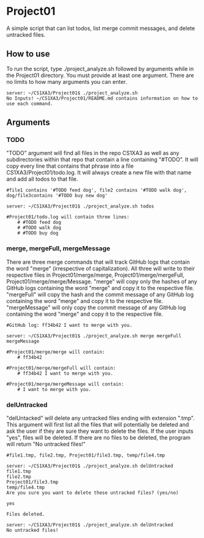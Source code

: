 # Project01

A simple script that can list todos, list merge commit messages, and delete untracked files.

## How to use

To run the script, type ./project_analyze.sh followed by arguments while in the Project01 directory. You must provide at least one argument. There are no limits to how many arguments you can enter.

```
server: ~/CS1XA3/Project01$ ./project_analyze.sh
No Inputs! ~/CS1XA3/Project01/README.md contains information on how to use each command.
```

## Arguments

### TODO 

"TODO" argument will find all files in the repo CS1XA3 as well as any subdirectories within that repo that contain a line containing "#TODO". It will copy every line that contains that phrase into a file CS1XA3/Project01/todo.log. It will always create a new file with that name and add all todos to that file.
 
```
#file1 contains '#TODO feed dog', file2 contains '#TODO walk dog', dog/file3contains '#TODO buy new dog'

server: ~/CS1XA3/Project01$ ./project_analyze.sh todos

#Project01/todo.log will contain three lines:
	# #TODO feed dog
	# #TODO walk dog
	# #TODO buy dog
```

### merge, mergeFull, mergeMessage

There are three merge commands that will track GitHub logs that contain the word "merge" (irrespective of capitalization). All three will write to their respective files in Project01/merge/merge, Project01/merge/mergeFull, Project01/merge/merge/Message. "merge" will copy only the hashes of any GitHub logs containing the word "merge" and copy it to the respective file. "mergeFull" will copy the hash and the commit message of any GitHub log containing the word "merge" and copy it to the respective file. "mergeMessage" will only copy the commit message of any GitHub log containing the word "merge" and copy it to the respective file.

```
#GitHub log: ff34b42 I want to merge with you.

server: ~/CS1XA3/Project01$ ./project_analyze.sh merge mergeFull mergeMessage

#Project01/merge/merge will contain:
	# ff34b42
	
#Project01/merge/mergeFull will contain:
	# ff34b42 I want to merge with you.

#Project01/merge/mergeMessage will contain:
	# I want to merge with you.
```

### delUntracked

"delUntacked" will delete any untracked files ending with extension ".tmp". This argument will first list all the files that will potentially be deleted and ask the user if they are sure they want to delete the files. If the user inputs "yes", files will be deleted. If there are no files to be deleted, the program will return "No untracked files!"

```
#file1.tmp, file2.tmp, Project01/file3.tmp, temp/file4.tmp

server: ~/CS1XA3/Project01$ ./project_analyze.sh delUntracked
file1.tmp
file2.tmp
Project01/file3.tmp
temp/file4.tmp
Are you sure you want to delete these untracked files? (yes/no)

yes

Files deleted.

server: ~/CS1XA3/Project01$ ./project_analyze.sh delUntracked
No untracked files!
```
